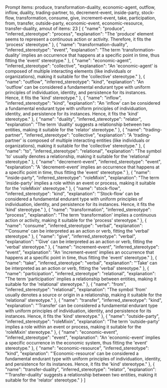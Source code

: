 Prompt items: 
produce, transformation-duality, economic-agent, outflow, inflow, duality, trading-partner, to, decrement-event, inside-party, stock-flow, transformation, consume, give, increment-event, take, participation, from, transfer, outside-party, economic-event, economic-resource, transfer-duality, 
amout of items: 23
 [
    {
        "name": "produce",
        "inferred_stereotype": "process",
        "explanation": "The 'produce' element seems to represent a continuous action or activity. Therefore, it fits the 'process' stereotype."
    },
    {
        "name": "transformation-duality",
        "inferred_stereotype": "event",
        "explanation": "The term 'transformation-duality' implies an occurrence that happens at a specific point in time, thus fitting the 'event' stereotype."
    },
    {
        "name": "economic-agent",
        "inferred_stereotype": "collective",
        "explanation": "An 'economic-agent' is composed of multiple interacting elements (like individuals or organizations), making it suitable for the 'collective' stereotype."
    },
    {
        "name": "outflow",
        "inferred_stereotype": "kind",
        "explanation": "An 'outflow' can be considered a fundamental endurant type with uniform principles of individuation, identity, and persistence for its instances. Hence, it fits the 'kind' stereotype."
    },
    {
        "name": "inflow",
        "inferred_stereotype": "kind",
        "explanation": "An 'inflow' can be considered a fundamental endurant type with uniform principles of individuation, identity, and persistence for its instances. Hence, it fits the 'kind' stereotype."
    },
    {
        "name": "duality",
        "inferred_stereotype": "relator",
        "explanation": "The term 'duality' suggests a relationship between two entities, making it suitable for the 'relator' stereotype."
    },
    {
        "name": "trading-partner",
        "inferred_stereotype": "collective",
        "explanation": "A 'trading-partner' is composed of multiple interacting entities (like individuals or organizations), making it suitable for the 'collective' stereotype."
    },
    {
        "name": "to",
        "inferred_stereotype": "relational",
        "explanation": "The symbol 'to' usually denotes a relationship, making it suitable for the 'relational' stereotype."
    },
    {
        "name": "decrement-event",
        "inferred_stereotype": "event",
        "explanation": "A 'decrement-event' implies an occurrence that happens at a specific point in time, thus fitting the 'event' stereotype."
    },
    {
        "name": "inside-party",
        "inferred_stereotype": "roleMixin",
        "explanation": "The term 'inside-party' implies a role within an event or process, making it suitable for the 'roleMixin' stereotype."
    },
    {
        "name": "stock-flow",
        "inferred_stereotype": "kind",
        "explanation": "'Stock-flow' can be considered a fundamental endurant type with uniform principles of individuation, identity, and persistence for its instances. Hence, it fits the 'kind' stereotype."
    },
    {
        "name": "transformation",
        "inferred_stereotype": "process",
        "explanation": "The term 'transformation' implies a continuous action or activity, making it suitable for the 'process' stereotype."
    },
    {
        "name": "consume",
        "inferred_stereotype": "verbal",
        "explanation": "'Consume' can be interpreted as an action or verb, fitting the 'verbal' stereotype."
    },
    {
        "name": "give",
        "inferred_stereotype": "verbal",
        "explanation": "'Give' can be interpreted as an action or verb, fitting the 'verbal' stereotype."
    },
    {
        "name": "increment-event",
        "inferred_stereotype": "event",
        "explanation": "An 'increment-event' implies an occurrence that happens at a specific point in time, thus fitting the 'event' stereotype."
    },
    {
        "name": "take",
        "inferred_stereotype": "verbal",
        "explanation": "'Take' can be interpreted as an action or verb, fitting the 'verbal' stereotype."
    },
    {
        "name": "participation",
        "inferred_stereotype": "relational",
        "explanation": "The term 'participation' implies a relationship between entities, making it suitable for the 'relational' stereotype."
    },
    {
        "name": "from",
        "inferred_stereotype": "relational",
        "explanation": "The symbol 'from' usually denotes a source or origin in a relationship, making it suitable for the 'relational' stereotype."
    },
    {
        "name": "transfer",
        "inferred_stereotype": "kind",
        "explanation": "'Transfer' can be considered a fundamental endurant type with uniform principles of individuation, identity, and persistence for its instances. Hence, it fits the 'kind' stereotype."
    },
    {
        "name": "outside-party",
        "inferred_stereotype": "roleMixin",
        "explanation": "The term 'outside-party' implies a role within an event or process, making it suitable for the 'roleMixin' stereotype."
    },
    {
        "name": "economic-event",
        "inferred_stereotype": "event",
        "explanation": "An 'economic-event' implies a specific occurrence in the economic system, thus fitting the 'event' stereotype."
    },
    {
        "name": "economic-resource",
        "inferred_stereotype": "kind",
        "explanation": "'Economic-resource' can be considered a fundamental endurant type with uniform principles of individuation, identity, and persistence for its instances. Hence, it fits the 'kind' stereotype."
    },
    {
        "name": "transfer-duality",
        "inferred_stereotype": "relator",
        "explanation": "'Transfer-duality' suggests a relationship between two entities, making it suitable for the 'relator' stereotype."
    }
]
